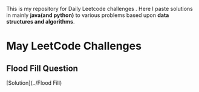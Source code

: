 This is my repository for Daily Leetcode challenges . Here I paste solutions in mainly __java(and python)__ to various problems based upon **data structures and algorithms**. 


# May LeetCode Challenges

## Flood Fill Question
[Solution](../Flood Fill)
